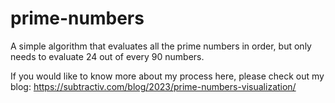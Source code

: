 # prime-numbers
A simple algorithm that evaluates all the prime numbers in order, but only needs to evaluate 24 out of every 90 numbers.

If you would like to know more about my process here, please check out my blog: https://subtractiv.com/blog/2023/prime-numbers-visualization/
